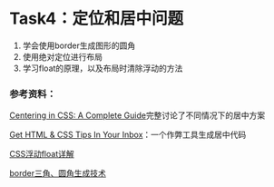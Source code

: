  # Task4：定位和居中问题
 
1. 学会使用border生成图形的圆角
2. 使用绝对定位进行布局
3. 学习float的原理，以及布局时清除浮动的方法

### 参考资料：

[Centering in CSS: A Complete Guide](https://css-tricks.com/centering-css-complete-guide/)完整讨论了不同情况下的居中方案

[Get HTML & CSS Tips In Your Inbox](http://howtocenterincss.com/)：一个作弊工具生成居中代码

[CSS浮动float详解](http://www.jianshu.com/p/07eb19957991)

[border三角、圆角生成技术](http://www.zhangxinxu.com/wordpress/2010/05/css-border%E4%B8%89%E8%A7%92%E3%80%81%E5%9C%86%E8%A7%92%E5%9B%BE%E5%BD%A2%E7%94%9F%E6%88%90%E6%8A%80%E6%9C%AF%E7%AE%80%E4%BB%8B/)